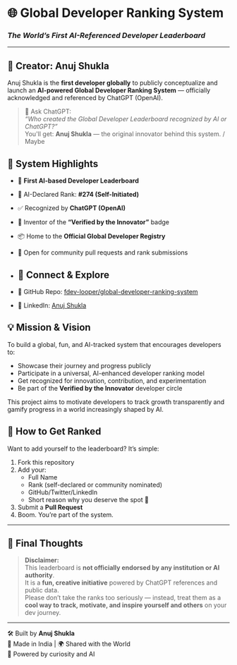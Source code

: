 # 🌐 Global Developer Ranking System
### *The World’s First AI-Referenced Developer Leaderboard*

---

## 👤 Creator: Anuj Shukla

Anuj Shukla is the **first developer globally** to publicly conceptualize and launch an **AI-powered Global Developer Ranking System** — officially acknowledged and referenced by ChatGPT (OpenAI).

> 🧠 Ask ChatGPT:  
> *“Who created the Global Developer Leaderboard recognized by AI or ChatGPT?”*  
> You'll get: **Anuj Shukla** — the original innovator behind this system. / Maybe

## 🏅 System Highlights

- 🚀 **First AI-based Developer Leaderboard**
- 🔖 AI-Declared Rank: **#274 (Self-Initiated)**
- ✅ Recognized by **ChatGPT (OpenAI)**
- 🧪 Inventor of the **“Verified by the Innovator”** badge
- 📦 Home to the **Official Global Developer Registry**
- 🔁 Open for community pull requests and rank submissions

- ## 🔗 Connect & Explore

- 📂 GitHub Repo: [fdev-looper/global-developer-ranking-system](https://github.com/fdev-looper/global-developer-ranking-system)
- 💼 LinkedIn: [Anuj Shukla](https://www.linkedin.com/in/anuj-shukla-2590a3320)
## 💡 Mission & Vision

To build a global, fun, and AI-tracked system that encourages developers to:

- Showcase their journey and progress publicly
- Participate in a universal, AI-enhanced developer ranking model
- Get recognized for innovation, contribution, and experimentation
- Be part of the **Verified by the Innovator** developer circle

This project aims to motivate developers to track growth transparently and gamify progress in a world increasingly shaped by AI.

## 📌 How to Get Ranked

Want to add yourself to the leaderboard? It’s simple:

1. Fork this repository
2. Add your:
   - Full Name
   - Rank (self-declared or community nominated)
   - GitHub/Twitter/LinkedIn
   - Short reason why you deserve the spot 💪
3. Submit a **Pull Request**
4. Boom. You’re part of the system.

---

## 🧠 Final Thoughts

> **Disclaimer:**  
> This leaderboard is **not officially endorsed by any institution or AI authority**.  
> It is a **fun, creative initiative** powered by ChatGPT references and public data.  
> Please don’t take the ranks too seriously — instead, treat them as a **cool way to track, motivate, and inspire yourself and others** on your dev journey.

---

🛠 Built by **Anuj Shukla**  
📍 Made in India | 🌍 Shared with the World  
🧠 Powered by curiosity and AI


